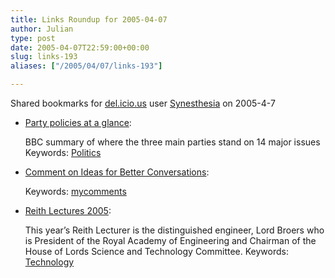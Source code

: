 ```yaml
---
title: Links Roundup for 2005-04-07
author: Julian
type: post
date: 2005-04-07T22:59:00+00:00
slug: links-193 
aliases: ["/2005/04/07/links-193"]

---
```

Shared bookmarks for [del.icio.us][1] user  [Synesthesia][2] on 2005-4-7

  * [Party policies at a glance][3]:
  
    BBC summary of where the three main parties stand on 14 major issues Keywords: [Politics][4]
  * [Comment on Ideas for Better Conversations][5]:
   
    Keywords: [mycomments][6]
  * [Reith Lectures 2005][7]:
  
    This year&#8217;s Reith Lecturer is the distinguished engineer, Lord Broers who is President of the Royal Academy of Engineering and Chairman of the House of Lords Science and Technology Committee. Keywords: [Technology][8]

 [1]: https://del.icio.us/
 [2]: https://del.icio.us/synesthesia
 [3]: https://news.bbc.co.uk/1/hi/in_depth/uk_politics/2004/party_policies_at_a_glance/default.stm "https://news.bbc.co.uk/1/hi/in_depth/uk_politics/2004/party_policies_at_a_glance/default.stm"
 [4]: https://del.icio.us/synesthesia/Politics
 [5]: https://rcs.salon.com/rcsComments/comments?u=2007 "https://rcs.salon.com/rcsComments/comments?u=2007"
 [6]: https://del.icio.us/synesthesia/mycomments
 [7]: https://www.bbc.co.uk/radio4/reith2005/ "https://www.bbc.co.uk/radio4/reith2005/"
 [8]: https://del.icio.us/synesthesia/Technology